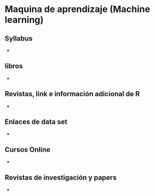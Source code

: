 # Maquina de aprendizaje (Machine learning)

## Syllabus
* 

## libros
* 

## Revistas, link e información adicional de R
* 

## Enlaces de data set
* 

## Cursos Online
*

## Revistas de investigación y papers
* 
